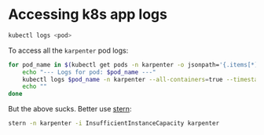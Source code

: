 # Accessing k8s app logs

```sh
kubectl logs <pod>
```

To access all the `karpenter` pod logs:
```sh
for pod_name in $(kubectl get pods -n karpenter -o jsonpath='{.items[*].metadata.name}'); do
    echo "--- Logs for pod: $pod_name ---"
    kubectl logs $pod_name -n karpenter --all-containers=true --timestamps
    echo ""
done
```

But the above sucks.  Better use [stern](https://github.com/stern/stern):
```sh
stern -n karpenter -i InsufficientInstanceCapacity karpenter
```
